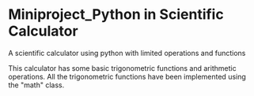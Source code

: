 # Miniproject_Python in Scientific Calculator

A scientific calculator using python with limited operations and functions

This calculator has some basic trigonometric functions and arithmetic operations. All the trigonometric functions have been implemented using the "math" class.
